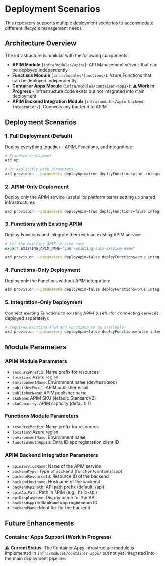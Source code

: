# Deployment Scenarios

This repository supports multiple deployment scenarios to accommodate different lifecycle management needs.

## Architecture Overview

The infrastructure is modular with the following components:

- **APIM Module** (`infra/modules/apim/`): API Management service that can be deployed independently
- **Functions Module** (`infra/modules/functions/`): Azure Functions that can be deployed independently
- **Container Apps Module** (`infra/modules/container-apps/`): ⚠️ **Work in Progress** - Infrastructure code exists but not integrated into main deployment
- **APIM Backend Integration Module** (`infra/modules/apim-backend-integration/`): Connects any backend to APIM

## Deployment Scenarios

### 1. Full Deployment (Default)

Deploy everything together - APIM, Functions, and integration:

```bash
# Standard deployment
azd up

# Or explicitly with parameters
azd provision --parameters deployApim=true deployFunctions=true integrateFunctionsWithApim=true
```

### 2. APIM-Only Deployment

Deploy only the APIM service (useful for platform teams setting up shared infrastructure):

```bash
azd provision --parameters deployApim=true deployFunctions=false integrateFunctionsWithApim=false
```

### 3. Functions with Existing APIM

Deploy Functions and integrate them with an existing APIM service:

```bash
# Set the existing APIM service name
export EXISTING_APIM_NAME="your-existing-apim-service-name"

azd provision --parameters deployApim=false deployFunctions=true integrateFunctionsWithApim=true existingApimServiceName=$EXISTING_APIM_NAME
```

### 4. Functions-Only Deployment

Deploy only the Functions without APIM integration:

```bash
azd provision --parameters deployApim=false deployFunctions=true integrateFunctionsWithApim=false
```

### 5. Integration-Only Deployment

Connect existing Functions to existing APIM (useful for connecting services deployed separately):

```bash
# Requires existing APIM and Functions to be available
azd provision --parameters deployApim=false deployFunctions=false integrateFunctionsWithApim=true existingApimServiceName="your-apim-name"
```

## Module Parameters

### APIM Module Parameters

- `resourcePrefix`: Name prefix for resources
- `location`: Azure region
- `environmentName`: Environment name (dev/test/prod)
- `publisherEmail`: APIM publisher email
- `publisherName`: APIM publisher name
- `skuName`: APIM SKU (default: StandardV2)
- `skuCapacity`: APIM capacity (default: 1)

### Functions Module Parameters

- `resourcePrefix`: Name prefix for resources
- `location`: Azure region
- `environmentName`: Environment name
- `functionAuthAppId`: Entra ID app registration client ID

### APIM Backend Integration Parameters

- `apimServiceName`: Name of the APIM service
- `backendType`: Type of backend (function/containerapp)
- `backendResourceId`: Resource ID of the backend
- `backendHostname`: Hostname of the backend
- `backendApiPath`: API path prefix (default: /api)
- `apimApiPath`: Path in APIM (e.g., hello-api)
- `apiDisplayName`: Display name for the API
- `backendAppId`: Backend app registration ID
- `backendName`: Identifier for the backend

## Future Enhancements

### Container Apps Support (Work in Progress)

⚠️ **Current Status**: The Container Apps infrastructure module is implemented in `infra/modules/container-apps/` but not yet integrated into the main deployment pipeline.
